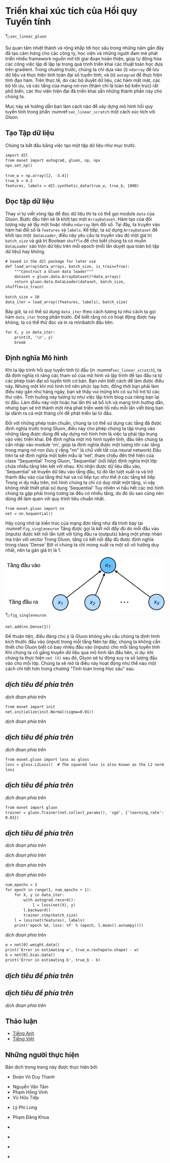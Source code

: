 <!-- ===================== Bắt đầu dịch Phần 1 ===================== -->
<!-- ========================================= REVISE PHẦN 1 - BẮT ĐẦU =================================== -->

<!--
# Concise Implementation of Linear Regression
-->

# Triển khai xúc tích của Hồi quy Tuyến tính
:label:`sec_linear_gluon`

<!--
Broad and intense interest in deep learning for the past several years has inspired both companies, academics, 
and hobbyists to develop a variety of mature open source frameworks for automating the repetitive work of implementing gradient-based learning algorithms.
In the previous section, we relied only on (i) `ndarray` for data storage and linear algebra; and (ii) `autograd` for calculating derivatives.
In practice, because data iterators, loss functions, optimizers, and neural network layers (and some whole architectures) are so common, modern libraries implement these components for us as well.
-->

Sự quan tâm nhiệt thành và rộng khắp tới học sâu trong những năm gần đây đã tạo cảm hứng cho các công ty, học viện và những người đam mê phát triển nhiều framework nguồn mở tới giai đoạn hoàn thiện, giúp tự động hóa các công việc lặp đi lặp lại trong quá trình triển khai các thuật toán học dựa trên gradient.
Trong chương trước, chúng ta chỉ dựa vào (i) `ndarray` để lưu dữ liệu và thực hiện tính toán đại số tuyến tính; và (ii) `autograd` để thực hiện tính đạo hàm.
Trên thực tế, do các bộ duyệt dữ liệu, các hàm mất mát, các bộ tối ưu, và các tầng của mạng nơ-ron (thậm chí là toàn bộ kiến trúc) rất phổ biển, các thư viện hiện đại đã triển khai sẵn những thành phần này cho chúng ta.

<!--
In this section, we will show you how to implement the linear regression model from :numref:`sec_linear_scratch` concisely by using Gluon.
-->

Mục này sẽ hướng dẫn bạn làm cách nào để xây dựng mô hình hồi quy tuyến tính trong phần :numref:`sec_linear_scratch` một cách xúc tích với Gluon.

<!--
## Generating the Dataset
-->

## Tạo Tập dữ liệu

<!--
To start, we will generate the same dataset as in the previous section.
-->

Chúng ta bắt đầu bằng việc tạo một tập dữ liệu như mục trước.

```{.python .input  n=2}
import d2l
from mxnet import autograd, gluon, np, npx
npx.set_np()

true_w = np.array([2, -3.4])
true_b = 4.2
features, labels = d2l.synthetic_data(true_w, true_b, 1000)
```

<!-- ===================== Kết thúc dịch Phần 1 ===================== -->

<!-- ===================== Bắt đầu dịch Phần 2 ===================== -->

<!--
## Reading the Dataset
-->

## Đọc tập dữ liệu

<!--
Rather than rolling our own iterator, we can call upon Gluon's `data` module to read data.
The first step will be to instantiate an `ArrayDataset`.
This object's constructor takes one or more `ndarray`s as arguments.
Here, we pass in `features` and `labels` as arguments.
Next, we will use the `ArrayDataset` to instantiate a `DataLoader`, which also requires that we specify a `batch_size` 
and specify a Boolean value `shuffle` indicating whether or not we want the `DataLoader` to shuffle the data on each epoch (pass through the dataset).
-->

Thay vì tự viết vòng lặp để đọc dữ liệu thì ta có thể gọi module `data` của Gluon. 
Bước đầu tiên sẽ là khởi tạo một `ArrayDataset`.
Hàm tạo của đối tượng này sẽ lấy một hoặc nhiều `ndarray` làm đối số.
Tại đây, ta truyền vào hàm hai đối số là `features` và `labels`.
Kế tiếp, ta sử dụng `ArrayDataset` để khởi tạo một` DataLoader`, điều này yêu cầu ta truyền vào đó một giá trị `batch_size`
và giá trị Boolean `shuffle` để cho biết chúng ta có muốn `DataLoader` xáo trộn dữ liệu trên mỗi epoch (mỗi lần duyệt qua toàn bộ tập dữ liệu) hay không.

```{.python .input  n=3}
# Saved in the d2l package for later use
def load_array(data_arrays, batch_size, is_train=True):
    """Construct a Gluon data loader"""
    dataset = gluon.data.ArrayDataset(*data_arrays)
    return gluon.data.DataLoader(dataset, batch_size, shuffle=is_train)

batch_size = 10
data_iter = load_array((features, labels), batch_size)
```

<!--
Now we can use `data_iter` in much the same way as we called the `data_iter` function in the previous section.
To verify that it is working, we can read and print the first minibatch of instances.
-->

Bây giờ, ta có thể sử dụng `data_iter` theo cách tương tự như cách ta gọi hàm `data_iter` trong phần trước.
Để biết rằng nó có hoạt động được hay không, ta có thể thử đọc và in ra minibatch đầu tiên.

```{.python .input  n=5}
for X, y in data_iter:
    print(X, '\n', y)
    break
```

<!-- ========================================= REVISE PHẦN 1 - KẾT THÚC ===================================-->

<!-- ========================================= REVISE PHẦN 2 - BẮT ĐẦU ===================================-->

<!--
## Defining the Model
-->

## Định nghĩa Mô hình

<!--
When we implemented linear regression from scratch (in :numref`sec_linear_scratch`), 
we defined our model parameters explicitly and coded up the calculations to produce output using basic linear algebra operations.
You *should* know how to do this.
But once your models get more complex, and once you have to do this nearly every day, you will be glad for the assistance.
The situation is similar to coding up your own blog from scratch.
Doing it once or twice is rewarding and instructive, but you would be a lousy web developer if every time you needed a blog you spent a month reinventing the wheel.
-->

Khi ta lập trình hồi quy tuyến tính từ đầu (in :numref`sec_linear_scratch`),
ta đã định nghĩa rõ ràng các tham số của mô hình và lập trình để tạo đầu ra từ các phép toán đại số tuyến tính cơ bản.
Bạn *nên* biết cách để làm được điều này.
Nhưng một khi mô hình trở nên phức tạp hơn, đồng thời bạn phải làm điều này gần như hàng ngày, bạn sẽ thấy vui mừng khi có sự hỗ trợ từ các thư viện.
Tình huống này tương tự như việc lập trình blog của riêng bạn lại từ đầu.
Làm điều này một hoặc hai lần thì sẽ bổ ích và mang tính hướng dẫn, nhưng bạn sẽ trở thành một nhà phát triển web tồi nếu mỗi lần viết blog bạn lại dành ra cả một tháng chỉ để phát triển lại từ đầu.

<!-- ===================== Kết thúc dịch Phần 2 ===================== -->

<!-- ===================== Bắt đầu dịch Phần 3 ===================== -->

<!--
For standard operations, we can use Gluon's predefined layers, which allow us to focus especially on the layers used to construct the model rather than having to focus on the implementation.
To define a linear model, we first import the `nn` module, which defines a large number of neural network layers (note that "nn" is an abbreviation for neural networks).
We will first define a model variable `net`, which will refer to an instance of the `Sequential` class.
In Gluon, `Sequential` defines a container for several layers that will be chained together.
Given input data, a `Sequential` passes it through the first layer, in turn passing the output as the second layer's input and so forth.
In the following example, our model consists of only one layer, so we do not really need `Sequential`.
But since nearly all of our future models will involve multiple layers, we will use it anyway just to familiarize you with the most standard workflow.
-->

Đối với những phép toán chuẩn, chúng ta có thể sử dụng các tầng đã được định nghĩa trước trong Gluon, điều này cho phép chúng ta tập trung vào những tầng được dùng để xây dựng mô hình hơn là việc ta phải tập trung vào việc triển khai.
Để định nghĩa một mô hình tuyến tính, đầu tiên chúng ta cần nhập vào module 'nn', giúp ta định nghĩa được một lượng lớn các tầng trong mạng nơ-ron (lưu ý rằng "nn" là chữ viết tắt của neural network)
Đầu tiên ta sẽ định nghĩa một biến mẫu là 'net', tham chiếu đến thể hiện của class "Sequential'
Trong Gluon, 'Sequential' (*nối tiếp*) định nghĩa một lớp chứa nhiều tầng liên kết với nhau.
Khi nhận được dữ liệu đầu vào, 'Sequential' sẽ truyền dữ liệu vào tầng đầu, từ đó lần lượt xuất ra và trở thành đầu vào của tầng thứ hai và cứ tiếp tục như thế ở các tầng kế tiếp
Trong ví dụ mẫu trên, mô hình chúng ta chỉ có duy nhất một tầng, vì vậy không nhất thiết phải sử dụng 'Sequential'
Tuy nhiên vì hầu hết các mô hình chúng ta gặp phải trong tương lai đều có nhiều tầng, do đó dù sao cũng nên dùng để làm quen với quy trình tiêu chuẩn nhất.

```{.python .input  n=5}
from mxnet.gluon import nn
net = nn.Sequential()
```

<!--
Recall the architecture of a single-layer network as shown in :numref:`fig_singleneuron`. 
The layer is said to be *fully-connected* because each of its inputs are connected to each of its outputs by means of a matrix-vector multiplication.
In Gluon, the fully-connected layer is defined in the `Dense` class.
Since we only want to generate a single scalar output, we set that number to $1$.
-->

Hãy cùng nhớ lại kiến trúc của mạng đơn tầng như đã trình bày tại :numref:`fig_singleneuron`
Tầng được gọi là *kết nối đầy đủ* do mỗi đầu vào (inputs) được kết nối lần lượt với từng đầu ra (outputs) bằng một phép nhân ma trận với vector
Trong Gluon, tầng có kết nối đầy đủ được định nghĩa trong class 'Dense'
Bởi vì chúng ta chỉ mong xuất ra một số vô hướng duy nhất, nên ta gán giá trị là $1$.
<!--
![Linear regression is a single-layer neural network.](../img/singleneuron.svg)
-->

![Hồi quy tuyến tính là một mạng nơ ron đơn tầng.](../img/singleneuron.svg)
:label:`fig_singleneuron`

```{.python .input  n=6}
net.add(nn.Dense(1))
```

<!--
It is worth noting that, for convenience,
Gluon does not require us to specify the input shape for each layer.
So here, we do not need to tell Gluon how many inputs go into this linear layer.
When we first try to pass data through our model, e.g., when we execute `net(X)` later, Gluon will automatically infer the number of inputs to each layer.
We will describe how this works in more detail in the chapter "Deep Learning Computation".
-->

Để thuận tiện, điều đáng chú ý là
Gluon không yêu cầu chúng ta định hình kích thước đầu vào (input) trong mỗi tầng
Nên tại đây, chúng ta không cần thiết cho Gluon biết có bao nhiêu đầu vào (inputs) cho mỗi tầng tuyến tính
Khi chúng ta cố gắng truyền dữ liệu qua mô hình lần đầu tiên, ví dụ: khi chúng ta thực hiện `net (X)` sau đó, Gluon sẽ tự động suy ra số lượng đầu vào cho mỗi lớp.
Chúng ta sẽ mô tả điều này hoạt động như thế nào một cách chi tiết hơn trong chương "Tính toán trong Học sâu" sau.

<!-- ===================== Kết thúc dịch Phần 3 ===================== -->

<!-- ===================== Bắt đầu dịch Phần 4 ===================== -->

<!-- ========================================= REVISE PHẦN 2 - KẾT THÚC ===================================-->

<!-- ========================================= REVISE PHẦN 3 - BẮT ĐẦU ===================================-->

<!--
## Initializing Model Parameters
-->

## *dịch tiêu đề phía trên*

<!--
Before using `net`, we need to initialize the model parameters, such as the weights and biases in the linear regression model.
We will import the `initializer` module from MXNet.
This module provides various methods for model parameter initialization.
Gluon makes `init` available as a shortcut (abbreviation) to access the `initializer` package.
By calling `init.Normal(sigma=0.01)`, we specify that each *weight* parameter should be randomly sampled from a normal distribution with mean $0$ and standard deviation $0.01$.
The *bias* parameter will be initialized to zero by default.
Both the weight vector and bias will have attached gradients.
-->

*dịch đoạn phía trên*

```{.python .input  n=7}
from mxnet import init
net.initialize(init.Normal(sigma=0.01))
```

<!--
The code above may look straightforward but you should note that something strange is happening here.
We are initializing parameters for a network even though Gluon does not yet know how many dimensions the input will have!
It might be $2$ as in our example or it might be $2000$.
Gluon lets us get away with this because behind the scenes, the initialization is actually *deferred*.
The real initialization will take place only when we for the first time attempt to pass data through the network.
Just be careful to remember that since the parameters have not been initialized yet, we cannot access or manipulate them.
-->

*dịch đoạn phía trên*

<!-- ===================== Kết thúc dịch Phần 4 ===================== -->

<!-- ===================== Bắt đầu dịch Phần 5 ===================== -->

<!--
## Defining the Loss Function
-->

## *dịch tiêu đề phía trên*

<!--
In Gluon, the `loss` module defines various loss functions.
We will use the imported module `loss` with the pseudonym `gloss`, to avoid confusing it for the variable holding our chosen loss function.
In this example, we will use the Gluon implementation of squared loss (`L2Loss`).
-->

*dịch đoạn phía trên*

```{.python .input  n=8}
from mxnet.gluon import loss as gloss
loss = gloss.L2Loss()  # The squared loss is also known as the L2 norm loss
```

<!-- ========================================= REVISE PHẦN 3 - KẾT THÚC ===================================-->

<!-- ========================================= REVISE PHẦN 4 - BẮT ĐẦU ===================================-->

<!--
## Defining the Optimization Algorithm
-->

## *dịch tiêu đề phía trên*

<!--
Minibatch SGD and related variants are standard tools for optimizing neural networks and thus Gluon supports SGD alongside a number of variations on this algorithm through its `Trainer` class.
When we instantiate the `Trainer`, we will specify the parameters to optimize over (obtainable from our net via `net.collect_params()`), 
the optimization algorithm we wish to use (`sgd`), and a dictionary of hyper-parameters required by our optimization algorithm.
SGD just requires that we set the value `learning_rate`, (here we set it to 0.03).
-->

*dịch đoạn phía trên*

```{.python .input  n=9}
from mxnet import gluon
trainer = gluon.Trainer(net.collect_params(), 'sgd', {'learning_rate': 0.03})
```

<!-- ===================== Kết thúc dịch Phần 5 ===================== -->

<!-- ===================== Bắt đầu dịch Phần 6 ===================== -->

<!--
## Training
-->

## *dịch tiêu đề phía trên*

<!--
You might have noticed that expressing our model through Gluon requires comparatively few lines of code.
We did not have to individually allocate parameters, define our loss function, or implement stochastic gradient descent.
Once we start working with much more complex models, Gluon's advantages will grow considerably.
However, once we have all the basic pieces in place, the training loop itself is strikingly similar to what we did when implementing everything from scratch.
-->

*dịch đoạn phía trên*

<!--
To refresh your memory: for some number of epochs, we will make a complete pass over the dataset (train_data), iteratively grabbing one minibatch of inputs and the corresponding ground-truth labels.
For each minibatch, we go through the following ritual:
-->

*dịch đoạn phía trên*

<!--
* Generate predictions by calling `net(X)` and calculate the loss `l` (the forward pass).
* Calculate gradients by calling `l.backward()` (the backward pass).
* Update the model parameters by invoking our SGD optimizer (note that `trainer` already knows which parameters to optimize over, so we just need to pass in the minibatch size.
-->

*dịch đoạn phía trên*

<!--
For good measure, we compute the loss after each epoch and print it to monitor progress.
-->

*dịch đoạn phía trên*

```{.python .input  n=10}
num_epochs = 3
for epoch in range(1, num_epochs + 1):
    for X, y in data_iter:
        with autograd.record():
            l = loss(net(X), y)
        l.backward()
        trainer.step(batch_size)
    l = loss(net(features), labels)
    print('epoch %d, loss: %f' % (epoch, l.mean().asnumpy()))
```

<!-- ===================== Kết thúc dịch Phần 6 ===================== -->

<!-- ===================== Bắt đầu dịch Phần 7 ===================== -->

<!--
Below, we compare the model parameters learned by training on finite data and the actual parameters that generated our dataset.
To access parameters with Gluon, we first access the layer that we need from `net` and then access that layer's weight (`weight`) and bias (`bias`).
To access each parameter's values as an `ndarray`, we invoke its `data` method.
As in our from-scratch implementation, note that our estimated parameters are close to their ground truth counterparts.
-->

*dịch đoạn phía trên*

```{.python .input  n=12}
w = net[0].weight.data()
print('Error in estimating w', true_w.reshape(w.shape) - w)
b = net[0].bias.data()
print('Error in estimating b', true_b - b)
```

<!-- ========================================= REVISE PHẦN 4 - KẾT THÚC ===================================-->

<!-- ========================================= REVISE PHẦN 5 - BẮT ĐẦU ===================================-->

<!--
## Summary
-->

## *dịch tiêu đề phía trên*

<!--
* Using Gluon, we can implement models much more succinctly.
* In Gluon, the `data` module provides tools for data processing, the `nn` module defines a large number of neural network layers, and the `loss` module defines many common loss functions.
* MXNet's module `initializer` provides various methods for model parameter initialization.
* Dimensionality and storage are automatically inferred (but be careful not to attempt to access parameters before they have been initialized).
-->


<!--
## Exercises
-->

## *dịch tiêu đề phía trên*

<!--
1. If we replace `l = loss(output, y)` with `l = loss(output, y).mean()`, we need to change `trainer.step(batch_size)` to `trainer.step(1)` for the code to behave identically. Why?
2. Review the MXNet documentation to see what loss functions and initialization methods are provided in the modules `gluon.loss` and `init`. Replace the loss by Huber's loss.
3. How do you access the gradient of `dense.weight`?
-->

*dịch đoạn phía trên*

<!-- ===================== Kết thúc dịch Phần 7 ===================== -->

<!-- ========================================= REVISE PHẦN 5 - KẾT THÚC ===================================-->

<!--
## [Discussions](https://discuss.mxnet.io/t/2333)
-->

## Thảo luận
* [Tiếng Anh](https://discuss.mxnet.io/t/2333)
* [Tiếng Việt](https://forum.machinelearningcoban.com/c/d2l)

## Những người thực hiện
Bản dịch trong trang này được thực hiện bởi:
<!--
Tác giả của mỗi Pull Request điền tên mình và tên những người review mà bạn thấy
hữu ích vào từng phần tương ứng. Mỗi dòng một tên, bắt đầu bằng dấu `*`.

Lưu ý:
* Nếu reviewer không cung cấp tên, bạn có thể dùng tên tài khoản GitHub của họ
với dấu `@` ở đầu. Ví dụ: @aivivn.

* Tên đầy đủ của các reviewer có thể được tìm thấy tại https://github.com/aivivn/d2l-vn/blob/master/docs/contributors_info.md.
-->

* Đoàn Võ Duy Thanh
<!-- Phần 1 -->
* Nguyễn Văn Tâm
* Phạm Hồng Vinh
* Vũ Hữu Tiệp 

<!-- Phần 2 -->
* Lý Phi Long

<!-- Phần 3 -->
* Phạm Đăng Khoa

<!-- Phần 4 -->
*

<!-- Phần 5 -->
*

<!-- Phần 6 -->
*

<!-- Phần 7 -->
*
